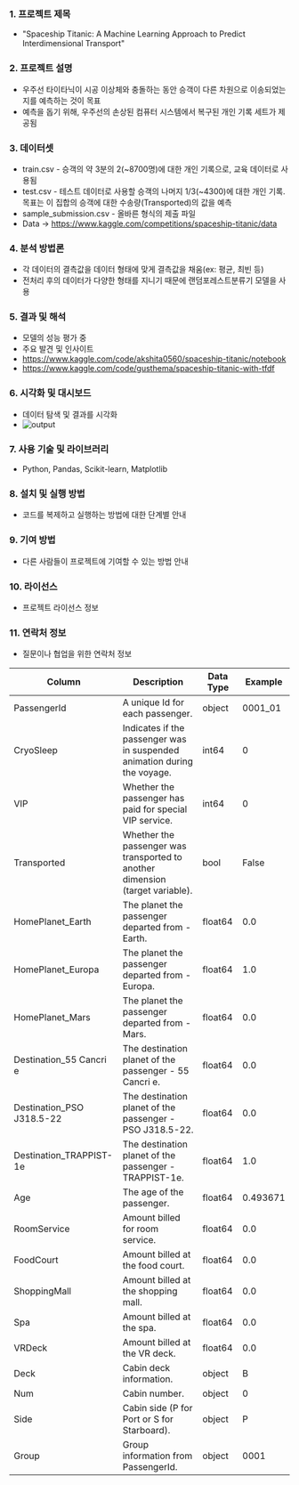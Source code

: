 ### 1. 프로젝트 제목
- "Spaceship Titanic: A Machine Learning Approach to Predict Interdimensional Transport"

### 2. 프로젝트 설명
- 우주선 타이타닉이 시공 이상체와 충돌하는 동안 승객이 다른 차원으로 이송되었는지를 예측하는 것이 목표
- 예측을 돕기 위해, 우주선의 손상된 컴퓨터 시스템에서 복구된 개인 기록 세트가 제공됨

### 3. 데이터셋
- train.csv - 승객의 약 3분의 2(~8700명)에 대한 개인 기록으로, 교육 데이터로 사용됨
- test.csv - 테스트 데이터로 사용할 승객의 나머지 1/3(~4300)에 대한 개인 기록. 목표는 이 집합의 승객에 대한 수송량(Transported)의 값을 예측
- sample_submission.csv - 올바른 형식의 제출 파일
- Data -> https://www.kaggle.com/competitions/spaceship-titanic/data

### 4. 분석 방법론
- 각 데이터의 결측값을 데이터 형태에 맞게 결측값을 채움(ex: 평균, 최빈 등)
- 전처리 후의 데이터가 다양한 형태를 지니기 때문에 랜덤포레스트분류기 모델을 사용

### 5. 결과 및 해석
- 모델의 성능 평가 중
- 주요 발견 및 인사이트 
- https://www.kaggle.com/code/akshita0560/spaceship-titanic/notebook
- https://www.kaggle.com/code/gusthema/spaceship-titanic-with-tfdf

### 6. 시각화 및 대시보드
- 데이터 탐색 및 결과를 시각화
- ![output](https://github.com/YoonTC/YoonTC/assets/87857415/253c3cff-67ea-4be4-b00e-77a7ff779586)

### 7. 사용 기술 및 라이브러리
- Python, Pandas, Scikit-learn, Matplotlib

### 8. 설치 및 실행 방법
- 코드를 복제하고 실행하는 방법에 대한 단계별 안내

### 9. 기여 방법
- 다른 사람들이 프로젝트에 기여할 수 있는 방법 안내

### 10. 라이선스
- 프로젝트 라이선스 정보

### 11. 연락처 정보
- 질문이나 협업을 위한 연락처 정보


| Column | Description | Data Type | Example |
| ------ | ----------- | --------- | ------- |
| PassengerId | A unique Id for each passenger. | object | 0001_01 |
| CryoSleep | Indicates if the passenger was in suspended animation during the voyage. | int64 | 0 |
| VIP | Whether the passenger has paid for special VIP service. | int64 | 0 |
| Transported | Whether the passenger was transported to another dimension (target variable). | bool | False |
| HomePlanet_Earth | The planet the passenger departed from - Earth. | float64 | 0.0 |
| HomePlanet_Europa | The planet the passenger departed from - Europa. | float64 | 1.0 |
| HomePlanet_Mars | The planet the passenger departed from - Mars. | float64 | 0.0 |
| Destination_55 Cancri e | The destination planet of the passenger - 55 Cancri e. | float64 | 0.0 |
| Destination_PSO J318.5-22 | The destination planet of the passenger - PSO J318.5-22. | float64 | 0.0 |
| Destination_TRAPPIST-1e | The destination planet of the passenger - TRAPPIST-1e. | float64 | 1.0 |
| Age | The age of the passenger. | float64 | 0.493671 |
| RoomService | Amount billed for room service. | float64 | 0.0 |
| FoodCourt | Amount billed at the food court. | float64 | 0.0 |
| ShoppingMall | Amount billed at the shopping mall. | float64 | 0.0 |
| Spa | Amount billed at the spa. | float64 | 0.0 |
| VRDeck | Amount billed at the VR deck. | float64 | 0.0 |
| Deck | Cabin deck information. | object | B |
| Num | Cabin number. | object | 0 |
| Side | Cabin side (P for Port or S for Starboard). | object | P |
| Group | Group information from PassengerId. | object | 0001 |